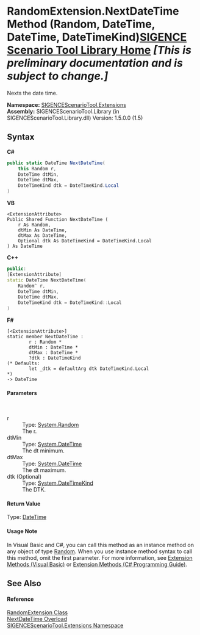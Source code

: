 # RandomExtension.NextDateTime Method (Random, DateTime, DateTime, DateTimeKind)<a href="https://github.com/ObiWanLansi/SIGENCE-Scenario-Tool">SIGENCE Scenario Tool Library Home</a> _**\[This is preliminary documentation and is subject to change.\]**_

Nexts the date time.

**Namespace:**&nbsp;<a href="f2af11f5-ae9d-3dcc-a4a9-ba07a037925f.md">SIGENCEScenarioTool.Extensions</a><br />**Assembly:**&nbsp;SIGENCEScenarioTool.Library (in SIGENCEScenarioTool.Library.dll) Version: 1.5.0.0 (1.5)

## Syntax

**C#**<br />
``` C#
public static DateTime NextDateTime(
	this Random r,
	DateTime dtMin,
	DateTime dtMax,
	DateTimeKind dtk = DateTimeKind.Local
)
```

**VB**<br />
``` VB
<ExtensionAttribute>
Public Shared Function NextDateTime ( 
	r As Random,
	dtMin As DateTime,
	dtMax As DateTime,
	Optional dtk As DateTimeKind = DateTimeKind.Local
) As DateTime
```

**C++**<br />
``` C++
public:
[ExtensionAttribute]
static DateTime NextDateTime(
	Random^ r, 
	DateTime dtMin, 
	DateTime dtMax, 
	DateTimeKind dtk = DateTimeKind::Local
)
```

**F#**<br />
``` F#
[<ExtensionAttribute>]
static member NextDateTime : 
        r : Random * 
        dtMin : DateTime * 
        dtMax : DateTime * 
        ?dtk : DateTimeKind 
(* Defaults:
        let _dtk = defaultArg dtk DateTimeKind.Local
*)
-> DateTime 

```


#### Parameters
&nbsp;<dl><dt>r</dt><dd>Type: <a href="http://msdn2.microsoft.com/en-us/library/ts6se2ek" target="_blank">System.Random</a><br />The r.</dd><dt>dtMin</dt><dd>Type: <a href="http://msdn2.microsoft.com/en-us/library/03ybds8y" target="_blank">System.DateTime</a><br />The dt minimum.</dd><dt>dtMax</dt><dd>Type: <a href="http://msdn2.microsoft.com/en-us/library/03ybds8y" target="_blank">System.DateTime</a><br />The dt maximum.</dd><dt>dtk (Optional)</dt><dd>Type: <a href="http://msdn2.microsoft.com/en-us/library/shx7s921" target="_blank">System.DateTimeKind</a><br />The DTK.</dd></dl>

#### Return Value
Type: <a href="http://msdn2.microsoft.com/en-us/library/03ybds8y" target="_blank">DateTime</a><br />

#### Usage Note
In Visual Basic and C#, you can call this method as an instance method on any object of type <a href="http://msdn2.microsoft.com/en-us/library/ts6se2ek" target="_blank">Random</a>. When you use instance method syntax to call this method, omit the first parameter. For more information, see <a href="http://msdn.microsoft.com/en-us/library/bb384936.aspx">Extension Methods (Visual Basic)</a> or <a href="http://msdn.microsoft.com/en-us/library/bb383977.aspx">Extension Methods (C# Programming Guide)</a>.

## See Also


#### Reference
<a href="ec79cd66-cabe-b34d-c958-1063ff30e004.md">RandomExtension Class</a><br /><a href="e70e3038-538a-f4b8-bb82-dbd95262c83e.md">NextDateTime Overload</a><br /><a href="f2af11f5-ae9d-3dcc-a4a9-ba07a037925f.md">SIGENCEScenarioTool.Extensions Namespace</a><br />